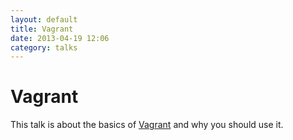 ```yaml
---
layout: default
title: Vagrant
date: 2013-04-19 12:06
category: talks
---
```


# Vagrant

This talk is about the basics of [Vagrant](http://www.vagrantup.com/) and why you should use it.

<script async class="speakerdeck-embed" data-id="dd964a508b040130c5431231381090ee" data-ratio="1.77777777777778" src="//speakerdeck.com/assets/embed.js"></script>
